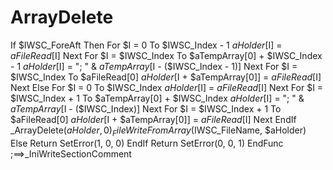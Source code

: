 # ArrayDelete
 If $IWSC_ForeAft Then    For $I = 0 To $IWSC_Index - 1     $aHolder[$I] = $aFileRead[$I]    Next    For $I = $IWSC_Index To $aTempArray[0] + $IWSC_Index - 1     $aHolder[$I] = "; " &amp; $aTempArray[$I - ($IWSC_Index - 1)]    Next    For $I = $IWSC_Index To $aFileRead[0]     $aHolder[$I + $aTempArray[0]] = $aFileRead[$I]    Next   Else    For $I = 0 To $IWSC_Index     $aHolder[$I] = $aFileRead[$I]    Next    For $I = $IWSC_Index + 1 To $aTempArray[0] + $IWSC_Index     $aHolder[$I] = "; " &amp; $aTempArray[$I - ($IWSC_Index)]    Next    For $I = $IWSC_Index + 1 To $aFileRead[0]     $aHolder[$I + $aTempArray[0]] = $aFileRead[$I]    Next   EndIf   _ArrayDelete($aHolder, 0)   _FileWriteFromArray($IWSC_FileName, $aHolder)  Else   Return SetError(1, 0, 0)  EndIf  Return SetError(0, 0, 1) EndFunc   ;==>_IniWriteSectionComment
